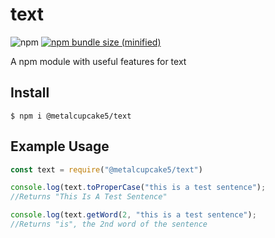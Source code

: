 # text

![npm](https://img.shields.io/npm/v/@metalcupcake5/text.svg)
[![npm bundle size (minified)](https://img.shields.io/bundlephobia/min/@metalcupcake5/text.svg)](https://www.npmjs.com/package/@metalcupcake5/text)

A npm module with useful features for text

## Install

```
$ npm i @metalcupcake5/text
```

## Example Usage

```js
const text = require("@metalcupcake5/text")

console.log(text.toProperCase("this is a test sentence");
//Returns "This Is A Test Sentence"

console.log(text.getWord(2, "this is a test sentence");
//Returns "is", the 2nd word of the sentence

```

